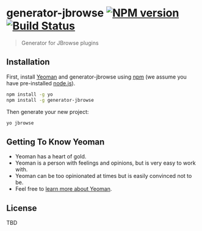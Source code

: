 # generator-jbrowse [![NPM version][npm-image]][npm-url] [![Build Status][travis-image]][travis-url]

> Generator for JBrowse plugins

## Installation

First, install [Yeoman](http://yeoman.io) and generator-jbrowse using [npm](https://www.npmjs.com/) (we assume you have pre-installed [node.js](https://nodejs.org/)).

```bash
npm install -g yo
npm install -g generator-jbrowse
```

Then generate your new project:

```bash
yo jbrowse
```

## Getting To Know Yeoman

- Yeoman has a heart of gold.
- Yeoman is a person with feelings and opinions, but is very easy to work with.
- Yeoman can be too opinionated at times but is easily convinced not to be.
- Feel free to [learn more about Yeoman](http://yeoman.io/).

## License

TBD

[npm-image]: https://badge.fury.io/js/generator-jbrowse.svg
[npm-url]: https://npmjs.org/package/generator-jbrowse
[travis-image]: https://travis-ci.com/GMOD/jbrowse-components.svg?branch=master
[travis-url]: https://travis-ci.com/GMOD/jbrowse-components
